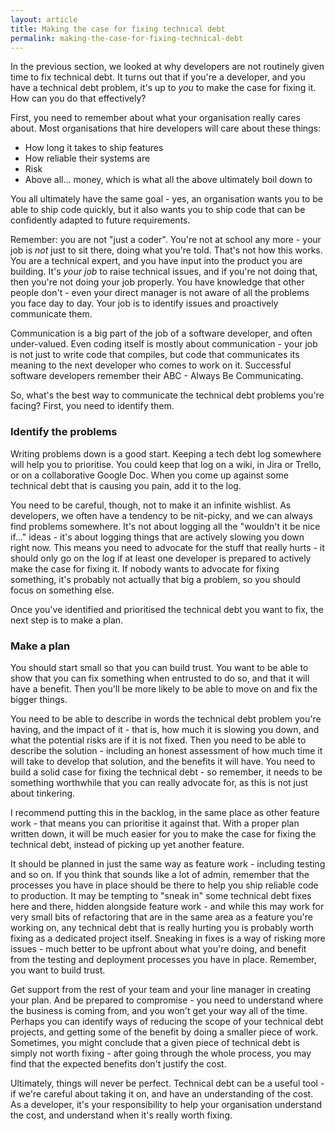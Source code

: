```yaml
---
layout: article
title: Making the case for fixing technical debt
permalink: making-the-case-for-fixing-technical-debt
---
```


In the previous section, we looked at why developers are not routinely given time to fix technical debt. It turns out that if you're a developer, and you have a technical debt problem, it's up to _you_ to make the case for fixing it. How can you do that effectively?

First, you need to remember about what your organisation really cares about. Most organisations that hire developers will care about these things:

- How long it takes to ship features
- How reliable their systems are
- Risk
- Above all... money, which is what all the above ultimately boil down to

You all ultimately have the same goal - yes, an organisation wants you to be able to ship code quickly, but it also wants you to ship code that can be confidently adapted to future requirements.

Remember: you are not "just a coder". You're not at school any more - your job is _not_ just to sit there, doing what you're told. That's not how this works. You are a technical expert, and you have input into the product you are building. It's _your job_ to raise technical issues, and if you're not doing that, then you're not doing your job properly. You have knowledge that other people don't - even your direct manager is not aware of all the problems you face day to day. Your job is to identify issues and proactively communicate them.

Communication is a big part of the job of a software developer, and often under-valued. Even coding itself is mostly about communication - your job is not just to write code that compiles, but code that communicates its meaning to the next developer who comes to work on it. Successful software developers remember their ABC - Always Be Communicating.

So, what's the best way to communicate the technical debt problems you're facing? First, you need to identify them.

### Identify the problems

Writing problems down is a good start. Keeping a tech debt log somewhere will help you to prioritise. You could keep that log on a wiki, in Jira or Trello, or on a collaborative Google Doc. When you come up against some technical debt that is causing you pain, add it to the log.

You need to be careful, though, not to make it an infinite wishlist. As developers, we often have a tendency to be nit-picky, and we can always find problems somewhere. It's not about logging all the "wouldn't it be nice if..." ideas - it's about logging things that are actively slowing you down right now. This means you need to advocate for the stuff that really hurts - it should only go on the log if at least one developer is prepared to actively make the case for fixing it. If nobody wants to advocate for fixing something, it's probably not actually that big a problem, so you should focus on something else.

Once you've identified and prioritised the technical debt you want to fix, the next step is to make a plan.

### Make a plan

You should start small so that you can build trust. You want to be able to show that you can fix something when entrusted to do so, and that it will have a benefit. Then you'll be more likely to be able to move on and fix the bigger things.

You need to be able to describe in words the technical debt problem you're having, and the impact of it - that is, how much it is slowing you down, and what the potential risks are if it is not fixed. Then you need to be able to describe the solution - including an honest assessment of how much time it will take to develop that solution, and the benefits it will have. You need to build a solid case for fixing the technical debt - so remember, it needs to be something worthwhile that you can really advocate for, as this is not just about tinkering.

I recommend putting this in the backlog, in the same place as other feature work - that means you can prioritise it against that. With a proper plan written down, it will be much easier for you to make the case for fixing the technical debt, instead of picking up yet another feature.

It should be planned in just the same way as feature work - including testing and so on. If you think that sounds like a lot of admin, remember that the processes you have in place should be there to help you ship reliable code to production. It may be tempting to "sneak in" some technical debt fixes here and there, hidden alongside feature work - and while this may work for very small bits of refactoring that are in the same area as a feature you're working on, any technical debt that is really hurting you is probably worth fixing as a dedicated project itself. Sneaking in fixes is a way of risking more issues - much better to be upfront about what you're doing, and benefit from the testing and deployment processes you have in place. Remember, you want to build trust.

Get support from the rest of your team and your line manager in creating your plan. And be prepared to compromise - you need to understand where the business is coming from, and you won't get your way all of the time. Perhaps you can identify ways of reducing the scope of your technical debt projects, and getting some of the benefit by doing a smaller piece of work. Sometimes, you might conclude that a given piece of technical debt is simply not worth fixing - after going through the whole process, you may find that the expected benefits don't justify the cost.

Ultimately, things will never be perfect. Technical debt can be a useful tool - if we're careful about taking it on, and have an understanding of the cost. As a developer, it's your responsibility to help your organisation understand the cost, and understand when it's really worth fixing.